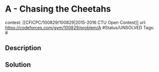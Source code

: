 # A - Chasing the Cheetahs

contest: [[CFICPC/100829/100829|2015-2016 CTU Open Contest]]
url: https://codeforces.com/gym/100829/problem/A
#Status/UNSOLVED
Tags: #

## Description

## Solution

